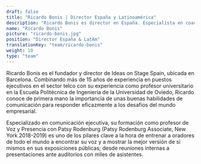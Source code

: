 ```yaml
---
draft: false
title: "Ricardo Bonis | Director España y Latinoamérica"
description: "Ricardo Bonis es director en España. Especialista en coaching para hablar en público y creación de presentaciones"
name: "Ricardo Bonis"
picture: "ricardo-bonis.jpg"
position: "Director España & LatAm"
translationKey: "team/ricardo-bonis"
weight: 10
type: "team"
---
```

Ricardo Bonis es el fundador y director de Ideas on Stage Spain, ubicada en Barcelona. Combinando más de 15 años de experiencia en puestos ejecutivos en el sector telco con su experiencia como profesor universitario en la Escuela Politécnica de Ingeniería de la Universidad de Oviedo, Ricardo conoce de primera mano la importancia de unas buenas habilidades de comunicación para responder eficazmente a los desafíos del mundo empresarial.

Especializado en comunicación ejecutiva, su formación como profesor de Voz y Presencia con Patsy Rodenburg (Patsy Rodenburg Associate, New York 2018-2019) es uno de los pilares clave a la hora de entrenar a oradores de todo el mundo a encontrar su voz y a mostrar la mejor versión de si mismos en sus exposiciones públicas; desde reuniones internas a presentaciones ante auditorios con miles de asistentes. 